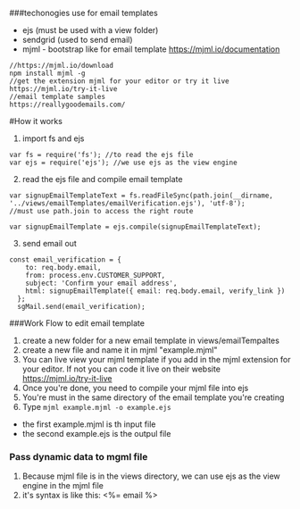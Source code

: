 ###techonogies use for email templates
- ejs (must be used with a view folder)
- sendgrid (used to send email)
- mjml - bootstrap like for email template https://mjml.io/documentation

```
//https://mjml.io/download
npm install mjml -g
//get the extension mjml for your editor or try it live https://mjml.io/try-it-live
//email template samples
https://reallygoodemails.com/
```

#How it works
1. import fs and ejs
```
var fs = require('fs'); //to read the ejs file
var ejs = require('ejs'); //we use ejs as the view engine
```
2. read the ejs file and compile email template
```
var signupEmailTemplateText = fs.readFileSync(path.join(__dirname, '../views/emailTemplates/emailVerification.ejs'), 'utf-8');
//must use path.join to access the right route

var signupEmailTemplate = ejs.compile(signupEmailTemplateText);
```
3. send email out
```
const email_verification = {
    to: req.body.email,
    from: process.env.CUSTOMER_SUPPORT,
    subject: 'Confirm your email address',
    html: signupEmailTemplate({ email: req.body.email, verify_link })
  };
  sgMail.send(email_verification);
```

###Work Flow to edit email template
1. create a new folder for a new email template in views/emailTempaltes
2. create a new file and name it in mjml "example.mjml"
3. You can live view your mjml template if you add in the mjml extension for your editor. If not you can code it live on their website https://mjml.io/try-it-live
4. Once you're done, you need to compile your mjml file into ejs
5. You're must in the same directory of the email template you're creating
6. Type ```mjml example.mjml -o example.ejs```
- the first example.mjml is th input file
- the second example.ejs is the outpul file

### Pass dynamic data to mgml file
1. Because mjml file is in the views directory, we can use ejs as the view engine in the mjml file
2. it's syntax is like this: <%= email %>

